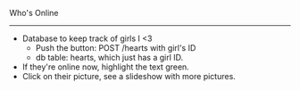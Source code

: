 Who's Online

---

* Database to keep track of girls I <3
  * Push the button: POST /hearts with girl's ID
  * db table: hearts, which just has a girl ID.
* If they're online now, highlight the text green.
* Click on their picture, see a slideshow with more pictures.